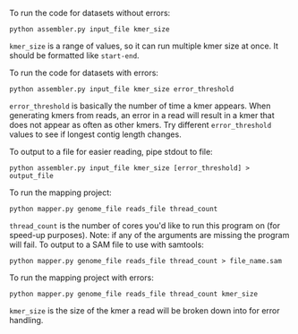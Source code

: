 To run the code for datasets without errors:

    python assembler.py input_file kmer_size

`kmer_size` is a range of values, so it can run multiple kmer size at once.
It should be formatted like `start-end`.

To run the code for datasets with errors:

    python assembler.py input_file kmer_size error_threshold

`error_threshold` is basically the number of time a kmer appears.
When generating kmers from reads, an error in a read will result in a kmer that does not appear as often as other kmers.
Try different `error_threshold` values to see if longest contig length changes.

To output to a file for easier reading, pipe stdout to file:

    python assembler.py input_file kmer_size [error_threshold] > output_file

To run the mapping project:

    python mapper.py genome_file reads_file thread_count

`thread_count` is the number of cores you'd like to run this program on (for speed-up purposes).
Note: if any of the arguments are missing the program will fail.
To output to a SAM file to use with samtools:

    python mapper.py genome_file reads_file thread_count > file_name.sam

To run the mapping project with errors:

    python mapper.py genome_file reads_file thread_count kmer_size

`kmer_size` is the size of the kmer a read will be broken down into for error handling.